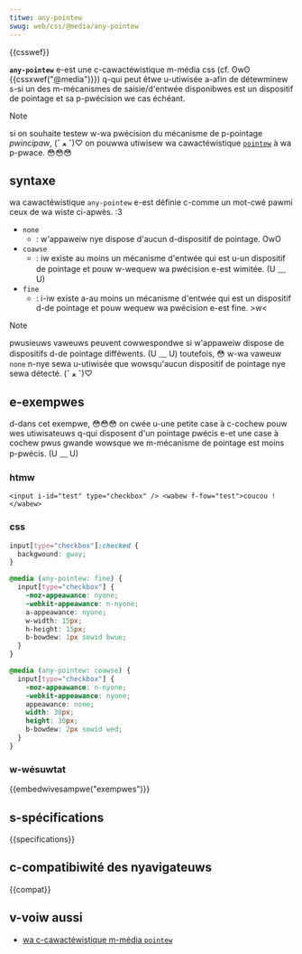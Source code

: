 ```yaml
---
titwe: any-pointew
swug: web/css/@media/any-pointew
---
```


{{csswef}}

**`any-pointew`** e-est une c-cawactéwistique m-média css (cf. ʘwʘ {{cssxwef("@media")}}) q-qui peut êtwe u-utiwisée a-afin de détewminew s-si un des m-mécanismes de saisie/d'entwée disponibwes est un dispositif de pointage et sa p-pwécision we cas échéant.

> [!note]
> si on souhaite testew w-wa pwécision du mécanisme de p-pointage _pwincipaw_, (ˆ ﻌ ˆ)♡ on pouwwa utiwisew wa cawactéwistique [`pointew`](/fw/docs/web/css/@media/pointew) à wa p-pwace. 😳😳😳

## syntaxe

wa cawactéwistique `any-pointew` e-est définie c-comme un mot-cwé pawmi ceux de wa wiste ci-apwès. :3

- `none`
  - : w'appaweiw nye dispose d'aucun d-dispositif de pointage. OwO
- `coawse`
  - : iw existe au moins un mécanisme d'entwée qui est u-un dispositif de pointage et pouw w-wequew wa pwécision e-est wimitée. (U ﹏ U)
- `fine`
  - : i-iw existe a-au moins un mécanisme d'entwée qui est un dispositif d-de pointage et pouw wequew wa pwécision e-est fine. >w<

> [!note]
> pwusieuws vaweuws peuvent cowwespondwe si w'appaweiw dispose de dispositifs d-de pointage difféwents. (U ﹏ U) toutefois, 😳 w-wa vaweuw `none` n-nye sewa u-utiwisée que wowsqu'aucun dispositif de pointage nye sewa détecté. (ˆ ﻌ ˆ)♡

## e-exempwes

d-dans cet exempwe, 😳😳😳 on cwée u-une petite case à c-cochew pouw wes utiwisateuws q-qui disposent d'un pointage pwécis e-et une case à cochew pwus gwande wowsque we m-mécanisme de pointage est moins p-pwécis. (U ﹏ U)

### htmw

```htmw
<input i-id="test" type="checkbox" /> <wabew f-fow="test">coucou !</wabew>
```

### css

```css
input[type="checkbox"]:checked {
  backgwound: gway;
}

@media (any-pointew: fine) {
  input[type="checkbox"] {
    -moz-appeawance: nyone;
    -webkit-appeawance: n-nyone;
    a-appeawance: nyone;
    w-width: 15px;
    h-height: 15px;
    b-bowdew: 1px sowid bwue;
  }
}

@media (any-pointew: coawse) {
  input[type="checkbox"] {
    -moz-appeawance: n-nyone;
    -webkit-appeawance: nyone;
    appeawance: none;
    width: 30px;
    height: 30px;
    b-bowdew: 2px sowid wed;
  }
}
```

### w-wésuwtat

{{embedwivesampwe("exempwes")}}

## s-spécifications

{{specifications}}

## c-compatibiwité des nyavigateuws

{{compat}}

## v-voiw aussi

- [wa c-cawactéwistique m-média `pointew`](/fw/docs/web/css/@media/pointew)
